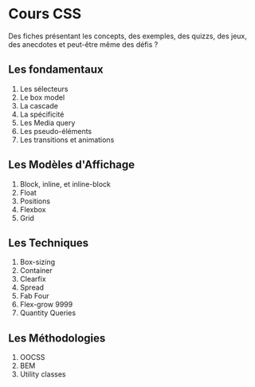 Cours CSS
======

Des fiches présentant les concepts, des exemples, des quizzs, des jeux, des anecdotes et peut-être même des défis ?


Les fondamentaux
------

1. Les sélecteurs
2. Le box model
3. La cascade
4. La spécificité
5. Les Media query
6. Les pseudo-éléments
7. Les transitions et animations

Les Modèles d'Affichage
------

1. Block, inline, et inline-block
2. Float
3. Positions
4. Flexbox
5. Grid

Les Techniques
------

1. Box-sizing 
2. Container
3. Clearfix
4. Spread
5. Fab Four
6. Flex-grow 9999
7. Quantity Queries

Les Méthodologies
------

1. OOCSS
2. BEM
3. Utility classes
